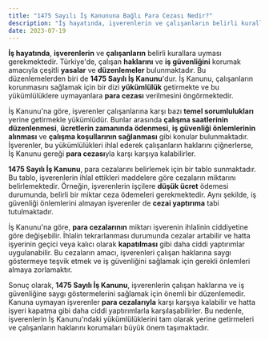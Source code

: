 ```yaml
---
title: "1475 Sayılı İş Kanununa Bağlı Para Cezası Nedir?"
description: "İş hayatında, işverenlerin ve çalışanların belirli kurallara uyması gerekmektedir"
date: 2023-07-19
---
```


**İş hayatında**, **işverenlerin** ve **çalışanların** belirli kurallara uyması gerekmektedir. Türkiye'de, çalışan
**haklarını** ve **iş güvenliğini** korumak amacıyla çeşitli **yasalar** ve **düzenlemeler** bulunmaktadır. Bu
düzenlemelerden biri de **1475 Sayılı İş Kanunu**'dur. İş Kanunu, çalışanların korunmasını sağlamak için bir dizi
**yükümlülük** getirmekte ve bu yükümlülüklere uymayanlara **para cezası** verilmesini öngörmektedir.

İş Kanunu'na göre, işverenler çalışanlarına karşı bazı **temel sorumlulukları** yerine getirmekle yükümlüdür. Bunlar
arasında **çalışma saatlerinin düzenlenmesi**, **ücretlerin zamanında ödenmesi**, **iş güvenliği önlemlerinin alınması**
ve **çalışma koşullarının sağlanması** gibi konular bulunmaktadır. İşverenler, bu yükümlülükleri ihlal ederek
çalışanların haklarını çiğnerlerse, İş Kanunu gereği **para cezası**yla karşı karşıya kalabilirler.

**1475 Sayılı İş Kanunu**, para cezalarını belirlemek için bir tablo sunmaktadır. Bu tablo, işverenlerin ihlal ettikleri
maddelere göre cezaların miktarını belirlemektedir. Örneğin, işverenlerin işçilere **düşük ücret** ödemesi durumunda,
belirli bir miktar ceza ödemeleri gerekmektedir. Aynı şekilde, iş güvenliği önlemlerini almayan işverenler de **cezai
yaptırıma** tabi tutulmaktadır.

İş Kanunu'na göre, **para cezalarının** miktarı işverenin ihlalinin ciddiyetine göre değişebilir. İhlalin tekrarlanması
durumunda cezalar artabilir ve hatta işyerinin geçici veya kalıcı olarak **kapatılması** gibi daha ciddi yaptırımlar
uygulanabilir. Bu cezaların amacı, işverenleri çalışan haklarına saygı göstermeye teşvik etmek ve iş güvenliğini
sağlamak için gerekli önlemleri almaya zorlamaktır.

Sonuç olarak, **1475 Sayılı İş Kanunu**, işverenlerin çalışan haklarına ve iş güvenliğine saygı göstermelerini sağlamak
için önemli bir düzenlemedir. Kanuna uymayan işverenler **para cezalarıyla** karşı karşıya kalabilir ve hatta işyeri
kapatma gibi daha ciddi yaptırımlarla karşılaşabilirler. Bu nedenle, işverenlerin İş Kanunu'ndaki yükümlülüklerini tam
olarak yerine getirmeleri ve çalışanların haklarını korumaları büyük önem taşımaktadır.
